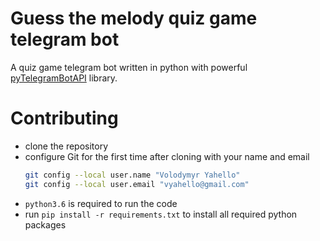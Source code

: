 # Guess the melody quiz game telegram bot
A quiz game telegram bot written in python with powerful [pyTelegramBotAPI](https://github.com/eternnoir/pyTelegramBotAPI) library.

# Contributing
- clone the repository
- configure Git for the first time after cloning with your name and email
  ```bash
  git config --local user.name "Volodymyr Yahello"
  git config --local user.email "vyahello@gmail.com"
  ```
- `python3.6` is required to run the code
- run `pip install -r requirements.txt` to install all required python packages